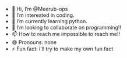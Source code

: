 - 👋 Hi, I’m @Meerub-ops
- 👀 I’m interested in coding.
- 🌱 I’m currently learning python.
- 💞️ I’m looking to collaborate on programming!!
- 📫 How to reach me impossible to reach me!!
- 😄 Pronouns: none
- ⚡ Fun fact: i'll try to make my own fun fact

<!---
Meerub-ops/Meerub-ops is a ✨ special ✨ repository because its `README.md` (this file) appears on your GitHub profile.
You can click the Preview link to take a look at your changes.
--->
